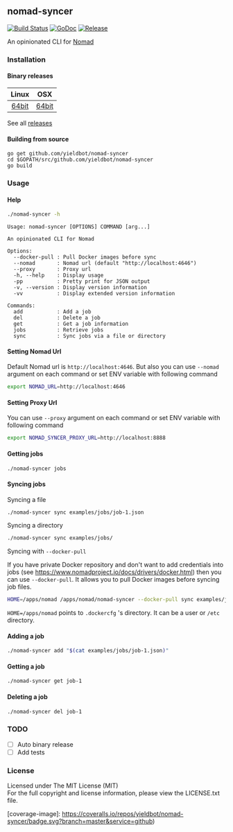 ## nomad-syncer

[![Build Status][travis-image]][travis-url] [![GoDoc][godoc-image]][godoc-url] [![Release][release-image]][release-url]

An opinionated CLI for [Nomad][nomad-url]

### Installation

#### Binary releases

| Linux | OSX |
|:---:|:---:|
| [64bit][download-linux-amd64-url] | [64bit][download-darwin-amd64-url] |

See all [releases](https://github.com/yieldbot/nomad-syncer/releases)

#### Building from source

```
go get github.com/yieldbot/nomad-syncer
cd $GOPATH/src/github.com/yieldbot/nomad-syncer
go build
```

### Usage

#### Help

```bash
./nomad-syncer -h
```
```
Usage: nomad-syncer [OPTIONS] COMMAND [arg...]

An opinionated CLI for Nomad

Options:
  --docker-pull : Pull Docker images before sync
  --nomad       : Nomad url (default "http://localhost:4646")
  --proxy       : Proxy url
  -h, --help    : Display usage
  -pp           : Pretty print for JSON output
  -v, --version : Display version information
  -vv           : Display extended version information

Commands:
  add           : Add a job
  del           : Delete a job
  get           : Get a job information
  jobs          : Retrieve jobs
  sync          : Sync jobs via a file or directory
```

#### Setting Nomad Url

Default Nomad url is `http://localhost:4646`. But also you can use `--nomad` argument on each
command or set ENV variable with following command

```bash
export NOMAD_URL=http://localhost:4646
```

#### Setting Proxy Url

You can use `--proxy` argument on each command or set ENV variable with following command

```bash
export NOMAD_SYNCER_PROXY_URL=http://localhost:8888
```


#### Getting jobs

```bash
./nomad-syncer jobs
```

#### Syncing jobs

Syncing a file
```bash
./nomad-syncer sync examples/jobs/job-1.json
```

Syncing a directory
```bash
./nomad-syncer sync examples/jobs/
```

Syncing with `--docker-pull`

If you have private Docker repository and don't want to add credentials into 
jobs (see https://www.nomadproject.io/docs/drivers/docker.html) then you can use `--docker-pull`.
It allows you to pull Docker images before syncing job files.

```bash
HOME=/apps/nomad /apps/nomad/nomad-syncer --docker-pull sync examples/jobs/
```

`HOME=/apps/nomad` points to `.dockercfg` 's directory. It can be a user or `/etc` directory.

#### Adding a job

```bash
./nomad-syncer add "$(cat examples/jobs/job-1.json)"
```

#### Getting a job

```bash
./nomad-syncer get job-1
```

#### Deleting a job

```bash
./nomad-syncer del job-1
```

### TODO

- [ ] Auto binary release
- [ ] Add tests

### License

Licensed under The MIT License (MIT)  
For the full copyright and license information, please view the LICENSE.txt file.

[travis-url]: https://travis-ci.org/yieldbot/nomad-syncer
[travis-image]: https://travis-ci.org/yieldbot/nomad-syncer.svg?branch=master

[godoc-url]: https://godoc.org/github.com/yieldbot/nomad-syncer
[godoc-image]: https://godoc.org/github.com/yieldbot/nomad-syncer?status.svg

[release-url]: https://github.com/yieldbot/nomad-syncer/releases/tag/v1.1.0
[release-image]: https://img.shields.io/badge/release-v1.1.0-blue.svg

[coverage-url]: https://coveralls.io/github/yieldbot/nomad-syncer?branch=master
[coverage-image]: https://coveralls.io/repos/yieldbot/nomad-syncer/badge.svg?branch=master&service=github)

[download-linux-amd64-url]: https://github.com/yieldbot/nomad-syncer/releases/download/v1.1.0/nomad-syncer-linux-amd64.zip
[download-darwin-amd64-url]: https://github.com/yieldbot/nomad-syncer/releases/download/v1.1.0/nomad-syncer-darwin-amd64.zip

[nomad-url]: https://www.nomadproject.io/